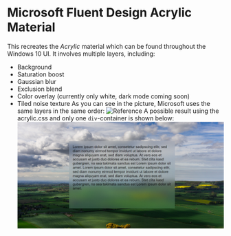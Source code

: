 # Microsoft Fluent Design Acrylic Material


This recreates the _Acrylic_ material which can be found throughout the Windows 10 UI.
It involves multiple layers, including:
 - Background
 - Saturation boost
 - Gaussian blur
 - Exclusion blend
 - Color overlay (currently only white, dark mode coming soon)
 - Tiled noise texture
As you can see in the picture, Microsoft uses the same layers in the same order:
![Reference](https://docs.microsoft.com/en-us/windows/uwp/design/style/images/acrylicrecipe_diagram.jpg)
A possible result using the acrylic.css and only one <code>div</code>-container is shown below:
![Screenshot](screenshot.png)